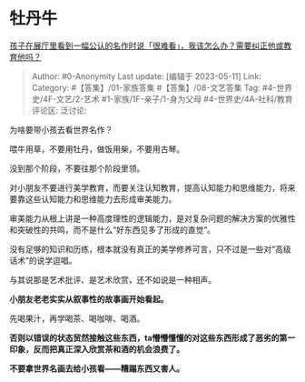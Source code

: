# 牡丹牛
[孩子在展厅里看到一幅公认的名作时说「很难看」，我该怎么办？需要纠正他或教育他吗？](https://www.zhihu.com/question/598442126/answer/3022208290)

> Author: #0-Anonymity
> Last update: [编辑于 2023-05-11]
> Link:
> Category: #【答集】/01-家族答集 #【答集】/08-文艺答集
> Tag: #4-世界史/4F-文艺/2-艺术 #1-家族/1F-亲子/1-身为父母 #4-世界史/4A-社科/教育
> 评论区:
> 泛讨论:

为啥要带小孩去看世界名作？

喂牛用草，不要用牡丹，做饭用柴，不要用古琴。

没到那个阶段，不要往那个阶段里领。

对小朋友不要进行美学教育，而要关注认知教育，提高认知能力和思维能力，将来要靠这些认知能力和思维能力去形成审美能力。

审美能力从根上讲是一种高度理性的逻辑能力，是对复杂问题的解决方案的优雅性和突破性的共鸣，而不是什么“好东西见多了形成的直觉”。

没有足够的知识和历练，根本就没有真正的美学修养可言，只不过是一些对“高级话术”的说学逗唱。

与其说那是艺术批评、是艺术欣赏，还不如说是一种相声。

**小朋友老老实实从叙事性的故事画开始看起。**

先喝果汁，再学喝茶、喝咖啡、喝酒。

**否则以错误的状态贸然接触这些东西，ta懵懵懂懂的对这些东西形成了恶劣的第一印象，反而把真正深入欣赏茶和酒的机会浪费了。**

**不要拿世界名画去给小孩看——糟蹋东西又害人。**
